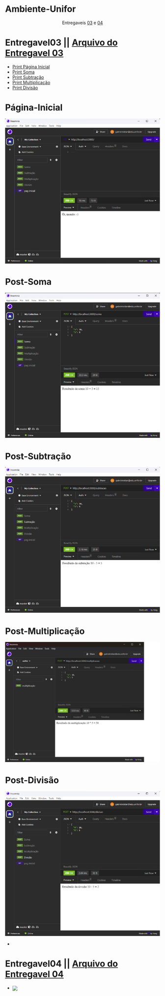 # Ambiente-Unifor

<p align='center'>Entregaveis <a href="Entregavel03">03</a> e <a href="Entregavel04">04</a></p>

# Entregavel03 || <a href="https://github.com/gabrielroldann/Ambiente-Unifor/tree/main/Entregavel03">Arquivo do Entregavel 03</a>

- <a href="#Página-Inicial">Print Página Inicial</a>
- <a href="#Post-Soma">Print Soma</a>
- <a href="#Post-Subtração">Print Subtração</a>
- <a href="#Post-Multiplicação">Print Multiplicação</a>
- <a href="#Post-Divisão">Print Divisão</a>

# Página-Inicial
<img src='Entregavel03/assets/pag-Inicial.png'>

# Post-Soma
<img src='Entregavel03/assets/soma.png'>

# Post-Subtração
<img src='Entregavel03/assets/subtracao.png'>

# Post-Multiplicação
<img src='Entregavel03/assets/multiplicacao.png'>

# Post-Divisão
<img src='Entregavel03/assets/divisao.png'>

-

# Entregavel04 || <a href="https://github.com/gabrielroldann/Ambiente-Unifor/tree/main/Entregavel04">Arquivo do Entregavel 04</a>

- <img align='center' src="Entregavel04/assets/printTests">
